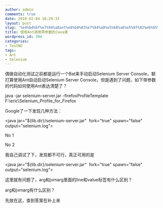 ```yaml
---
author: admin
comments: true
date: 2010-02-04 16:29:33
layout: post
slug: '%e4%bd%bf%e7%94%a8ant%e8%b0%83%e7%94%a8%e5%b8%a6%e5%8f%82%e6%95%b0%e7%9a%84java%e7%b1%bb'
title: 使用Ant调用带参数的Java类
wordpress_id: 394
categories:
- TestNG
tags:
- Ant
- Selenium
---
```


偶做自动化测试之前都是运行一个Bat来手动启动Selenium Server Console，额打算使用Ant自动启动Selenium Server Console，但是遇到了问题，如下带参数的代码如何使用Ant表达清楚了？








java -jar selenium-server.jar   -firefoxProfileTemplate F:\eric\Selenium_Profile_for_Firefox




Google了一下发现几种方法：








<java jar="${lib.dir}/selenium-server.jar"  fork="true"   spawn="false" output="selenium.log">

No 1 <arg Value="   -firefoxProfileTemplate F:\eric\Selenium_Profile_for_Firefox"/>

No 2 <jvmarg   line="-firefoxProfileTemplate F:\eric\Selenium_Profile_for_Firefox"/>




我自己调试了下，发现都不可行，真正可用的是








<java jar="${lib.dir}/selenium-server.jar"  fork="true"   spawn="false" output="selenium.log">

<arg line=" -firefoxProfileTemplate   F:\eric\Selenium_Profile_for_Firefox"/>




这里就有问题了，arg和jvmarg里面的line和value标签有什么区别？

arg和jvmarg有什么区别？

先放在这，查到答案在补上来
